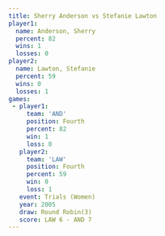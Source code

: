 ```yaml
---
title: Sherry Anderson vs Stefanie Lawton
player1:                
  name: Anderson, Sherry
  percent: 82           
  wins: 1               
  losses: 0             
player2:                
  name: Lawton, Stefanie
  percent: 59           
  wins: 0               
  losses: 1             
games:
 - player1:          
     team: 'AND'     
     position: Fourth
     percent: 82     
     win: 1          
     loss: 0         
   player2:          
     team: 'LAW'     
     position: Fourth
     percent: 59     
     win: 0          
     loss: 1         
   event: Trials (Women)
   year: 2005           
   draw: Round Robin(3) 
   score: LAW 6 - AND 7 
---
```

